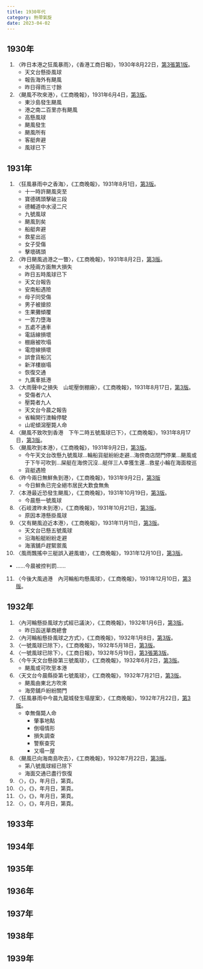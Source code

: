 ```yaml
---
title: 1930年代
category: 熱帶氣旋
date: 2023-04-02
---
```

<adsense></adsense>

## 1930年
1. 〈昨日本港之狂風暴雨〉，《香港工商日報》，1930年8月22日，[第3張第1版](https://mmis.hkpl.gov.hk/coverpage/-/coverpage/view?_coverpage_WAR_mmisportalportlet_hsf=%E9%A2%A8%E7%90%83&p_r_p_-1078056564_c=QF757YsWv5%2Bx%2BFRfM7YCs3Q73KMgEHbq&_coverpage_WAR_mmisportalportlet_o=11&_coverpage_WAR_mmisportalportlet_actual_q=%28%20verbatim_dc.collection%3A%28%22Old%5C%20HK%5C%20Newspapers%22%29%20%29%20AND+%28%20%28%20allTermsMandatory%3A%28true%29%20OR+all_dc.title%3A%28%E9%A2%A8%E7%90%83%29%20OR+all_dc.creator%3A%28%E9%A2%A8%E7%90%83%29%20OR+all_dc.contributor%3A%28%E9%A2%A8%E7%90%83%29%20OR+all_dc.subject%3A%28%E9%A2%A8%E7%90%83%29%20OR+fulltext%3A%28%E9%A2%A8%E7%90%83%29%20OR+all_dc.description%3A%28%E9%A2%A8%E7%90%83%29%20%29%20%29&_coverpage_WAR_mmisportalportlet_sort_order=asc&_coverpage_WAR_mmisportalportlet_sort_field=dc.publicationdate_bsort)。
   - 天文台懸掛風球
   - 報告海外有颶風
   - 昨日得雨三寸餘
2. 〈颶風不吹來港〉，《工商晚報》，1931年6月4日，[第3版](https://mmis.hkpl.gov.hk/coverpage/-/coverpage/view?_coverpage_WAR_mmisportalportlet_hsf=%E9%A2%A8%E7%90%83&p_r_p_-1078056564_c=QF757YsWv5%2FH7zGe%2FKF%2BFLApOIQdL71v&_coverpage_WAR_mmisportalportlet_o=12&_coverpage_WAR_mmisportalportlet_actual_q=%28%20verbatim_dc.collection%3A%28%22Old%5C%20HK%5C%20Newspapers%22%29%20%29%20AND+%28%20%28%20allTermsMandatory%3A%28true%29%20OR+all_dc.title%3A%28%E9%A2%A8%E7%90%83%29%20OR+all_dc.creator%3A%28%E9%A2%A8%E7%90%83%29%20OR+all_dc.contributor%3A%28%E9%A2%A8%E7%90%83%29%20OR+all_dc.subject%3A%28%E9%A2%A8%E7%90%83%29%20OR+fulltext%3A%28%E9%A2%A8%E7%90%83%29%20OR+all_dc.description%3A%28%E9%A2%A8%E7%90%83%29%20%29%20%29&_coverpage_WAR_mmisportalportlet_sort_order=asc&_coverpage_WAR_mmisportalportlet_sort_field=dc.publicationdate_bsort)。
   - 東沙島發生颶風
   - 港之南二百里亦有颶風
   - 高懸風球
   - 颶風發生
   - 颶風所有
   - 客艇奔避
   - 風球已下
## 1931年
1. 〈狂風暴雨中之香海〉，《工商晚報》，1931年8月1日，[第3版](https://mmis.hkpl.gov.hk/coverpage/-/coverpage/view?_coverpage_WAR_mmisportalportlet_hsf=%E9%A2%A8%E7%90%83&p_r_p_-1078056564_c=QF757YsWv5%2FH7zGe%2FKF%2BFLEGuClDvdpT&_coverpage_WAR_mmisportalportlet_o=13&_coverpage_WAR_mmisportalportlet_actual_q=%28%20verbatim_dc.collection%3A%28%22Old%5C%20HK%5C%20Newspapers%22%29%20%29%20AND+%28%20%28%20allTermsMandatory%3A%28true%29%20OR+all_dc.title%3A%28%E9%A2%A8%E7%90%83%29%20OR+all_dc.creator%3A%28%E9%A2%A8%E7%90%83%29%20OR+all_dc.contributor%3A%28%E9%A2%A8%E7%90%83%29%20OR+all_dc.subject%3A%28%E9%A2%A8%E7%90%83%29%20OR+fulltext%3A%28%E9%A2%A8%E7%90%83%29%20OR+all_dc.description%3A%28%E9%A2%A8%E7%90%83%29%20%29%20%29&_coverpage_WAR_mmisportalportlet_sort_order=asc&_coverpage_WAR_mmisportalportlet_sort_field=dc.publicationdate_bsort)。
   - 十一時許颶風突至
   - 寶德碼頭擊破三段
   - 德輔道中水浸二尺
   - 九號風球
   - 颶風到矣
   - 船艇奔避
   - 救星出巡
   - 女子受傷
   - 擊壞碼頭
2. 〈昨日颶風過港之一瞥〉，《工商晚報》，1931年8月2日，[第3版](https://mmis.hkpl.gov.hk/coverpage/-/coverpage/view?_coverpage_WAR_mmisportalportlet_hsf=%E9%A2%A8%E7%90%83&p_r_p_-1078056564_c=QF757YsWv5%2FH7zGe%2FKF%2BFLzQ78rs7SC5&_coverpage_WAR_mmisportalportlet_o=14&_coverpage_WAR_mmisportalportlet_actual_q=%28%20verbatim_dc.collection%3A%28%22Old%5C%20HK%5C%20Newspapers%22%29%20%29%20AND+%28%20%28%20allTermsMandatory%3A%28true%29%20OR+all_dc.title%3A%28%E9%A2%A8%E7%90%83%29%20OR+all_dc.creator%3A%28%E9%A2%A8%E7%90%83%29%20OR+all_dc.contributor%3A%28%E9%A2%A8%E7%90%83%29%20OR+all_dc.subject%3A%28%E9%A2%A8%E7%90%83%29%20OR+fulltext%3A%28%E9%A2%A8%E7%90%83%29%20OR+all_dc.description%3A%28%E9%A2%A8%E7%90%83%29%20%29%20%29&_coverpage_WAR_mmisportalportlet_sort_order=asc&_coverpage_WAR_mmisportalportlet_sort_field=dc.publicationdate_bsort)。
   - 水陸兩方面無大損失
   - 昨日五時風球已下
   - 天文台報告
   - 安南船遇險
   - 母子同受傷
   - 男子被搶掠
   - 生果攤傾覆
   - 一苦力墮海
   - 五處不通車
   - 電話線損壞
   - 棚廠被吹塌
   - 電燈線損壞
   - 誤會貨船沉
   - 新洋樓崩塌
   - 恢復交通
   - 九廣車抵港
3. 〈大雨聲中之損失　山坭壓倒棚廠〉，《工商晚報》，1931年8月17日，[第3版](https://mmis.hkpl.gov.hk/coverpage/-/coverpage/view?_coverpage_WAR_mmisportalportlet_hsf=%E9%A2%A8%E7%90%83&p_r_p_-1078056564_c=QF757YsWv5%2FH7zGe%2FKF%2BFF3%2FJS6yuuUJ&_coverpage_WAR_mmisportalportlet_o=15&_coverpage_WAR_mmisportalportlet_actual_q=%28%20verbatim_dc.collection%3A%28%22Old%5C%20HK%5C%20Newspapers%22%29%20%29%20AND+%28%20%28%20allTermsMandatory%3A%28true%29%20OR+all_dc.title%3A%28%E9%A2%A8%E7%90%83%29%20OR+all_dc.creator%3A%28%E9%A2%A8%E7%90%83%29%20OR+all_dc.contributor%3A%28%E9%A2%A8%E7%90%83%29%20OR+all_dc.subject%3A%28%E9%A2%A8%E7%90%83%29%20OR+fulltext%3A%28%E9%A2%A8%E7%90%83%29%20OR+all_dc.description%3A%28%E9%A2%A8%E7%90%83%29%20%29%20%29&_coverpage_WAR_mmisportalportlet_sort_order=asc&_coverpage_WAR_mmisportalportlet_sort_field=dc.publicationdate_bsort)。
   - 受傷者六人
   - 壓斃者九人
   - 天文台今晨之報告
   - 省輪開行澳輪停駛
   - 山坭傾瀉壓斃人命
4. 〈颶風不致吹到香港　下午二時五號風球已下〉，《工商晚報》，1931年8月17日，[第3版](https://mmis.hkpl.gov.hk/coverpage/-/coverpage/view?_coverpage_WAR_mmisportalportlet_hsf=%E9%A2%A8%E7%90%83&p_r_p_-1078056564_c=QF757YsWv5%2FH7zGe%2FKF%2BFF3%2FJS6yuuUJ&_coverpage_WAR_mmisportalportlet_o=15&_coverpage_WAR_mmisportalportlet_actual_q=%28%20verbatim_dc.collection%3A%28%22Old%5C%20HK%5C%20Newspapers%22%29%20%29%20AND+%28%20%28%20allTermsMandatory%3A%28true%29%20OR+all_dc.title%3A%28%E9%A2%A8%E7%90%83%29%20OR+all_dc.creator%3A%28%E9%A2%A8%E7%90%83%29%20OR+all_dc.contributor%3A%28%E9%A2%A8%E7%90%83%29%20OR+all_dc.subject%3A%28%E9%A2%A8%E7%90%83%29%20OR+fulltext%3A%28%E9%A2%A8%E7%90%83%29%20OR+all_dc.description%3A%28%E9%A2%A8%E7%90%83%29%20%29%20%29&_coverpage_WAR_mmisportalportlet_sort_order=asc&_coverpage_WAR_mmisportalportlet_sort_field=dc.publicationdate_bsort)。
5. 〈颶風吹到本港〉，《工商晚報》，1931年9月2日，[第3版](https://mmis.hkpl.gov.hk/coverpage/-/coverpage/view?_coverpage_WAR_mmisportalportlet_hsf=%E9%A2%A8%E7%90%83&p_r_p_-1078056564_c=QF757YsWv5%2FH7zGe%2FKF%2BFG%2BaYsgsbleF&_coverpage_WAR_mmisportalportlet_o=16&_coverpage_WAR_mmisportalportlet_actual_q=%28%20verbatim_dc.collection%3A%28%22Old%5C%20HK%5C%20Newspapers%22%29%20%29%20AND+%28%20%28%20allTermsMandatory%3A%28true%29%20OR+all_dc.title%3A%28%E9%A2%A8%E7%90%83%29%20OR+all_dc.creator%3A%28%E9%A2%A8%E7%90%83%29%20OR+all_dc.contributor%3A%28%E9%A2%A8%E7%90%83%29%20OR+all_dc.subject%3A%28%E9%A2%A8%E7%90%83%29%20OR+fulltext%3A%28%E9%A2%A8%E7%90%83%29%20OR+all_dc.description%3A%28%E9%A2%A8%E7%90%83%29%20%29%20%29&_coverpage_WAR_mmisportalportlet_sort_order=asc&_coverpage_WAR_mmisportalportlet_sort_field=dc.publicationdate_bsort)。
   - 今午天文台改懸九號風球…輪船貨艇紛紛走避…海傍商店閉門停業…颶風或于下午可吹到…屎艇在海傍沉沒…艇伴三人幸獲生還…救星小輪在海面梭巡
   - 貨艇遇險
6. 〈昨今兩日無鮮魚到港〉，《工商晚報》，1931年9月2日，[第3版](https://mmis.hkpl.gov.hk/coverpage/-/coverpage/view?_coverpage_WAR_mmisportalportlet_hsf=%E9%A2%A8%E7%90%83&p_r_p_-1078056564_c=QF757YsWv5%2FH7zGe%2FKF%2BFG%2BaYsgsbleF&_coverpage_WAR_mmisportalportlet_o=16&_coverpage_WAR_mmisportalportlet_actual_q=%28%20verbatim_dc.collection%3A%28%22Old%5C%20HK%5C%20Newspapers%22%29%20%29%20AND+%28%20%28%20allTermsMandatory%3A%28true%29%20OR+all_dc.title%3A%28%E9%A2%A8%E7%90%83%29%20OR+all_dc.creator%3A%28%E9%A2%A8%E7%90%83%29%20OR+all_dc.contributor%3A%28%E9%A2%A8%E7%90%83%29%20OR+all_dc.subject%3A%28%E9%A2%A8%E7%90%83%29%20OR+fulltext%3A%28%E9%A2%A8%E7%90%83%29%20OR+all_dc.description%3A%28%E9%A2%A8%E7%90%83%29%20%29%20%29&_coverpage_WAR_mmisportalportlet_sort_order=asc&_coverpage_WAR_mmisportalportlet_sort_field=dc.publicationdate_bsort)
   - 今日鮮魚已完全絕市居民大歎食無魚
7. 〈本港最近恐發生颶風〉，《工商晚報》，1931年10月19日，[第3版](https://mmis.hkpl.gov.hk/coverpage/-/coverpage/view?_coverpage_WAR_mmisportalportlet_hsf=%E9%A2%A8%E7%90%83&p_r_p_-1078056564_c=QF757YsWv5%2FH7zGe%2FKF%2BFPzo7gDdqXMa&_coverpage_WAR_mmisportalportlet_o=18&_coverpage_WAR_mmisportalportlet_actual_q=%28%20verbatim_dc.collection%3A%28%22Old%5C%20HK%5C%20Newspapers%22%29%20%29%20AND+%28%20%28%20allTermsMandatory%3A%28true%29%20OR+all_dc.title%3A%28%E9%A2%A8%E7%90%83%29%20OR+all_dc.creator%3A%28%E9%A2%A8%E7%90%83%29%20OR+all_dc.contributor%3A%28%E9%A2%A8%E7%90%83%29%20OR+all_dc.subject%3A%28%E9%A2%A8%E7%90%83%29%20OR+fulltext%3A%28%E9%A2%A8%E7%90%83%29%20OR+all_dc.description%3A%28%E9%A2%A8%E7%90%83%29%20%29%20%29&_coverpage_WAR_mmisportalportlet_sort_order=asc&_coverpage_WAR_mmisportalportlet_sort_field=dc.publicationdate_bsort)。
   - 今晨懸一號風球
8. 〈石岐渡昨未到港〉，《工商晚報》，1931年10月21日，[第3版](https://mmis.hkpl.gov.hk/coverpage/-/coverpage/view?_coverpage_WAR_mmisportalportlet_hsf=%E9%A2%A8%E7%90%83&p_r_p_-1078056564_c=QF757YsWv5%2FH7zGe%2FKF%2BFCPB0YvO6V7W&_coverpage_WAR_mmisportalportlet_o=19&_coverpage_WAR_mmisportalportlet_actual_q=%28%20verbatim_dc.collection%3A%28%22Old%5C%20HK%5C%20Newspapers%22%29%20%29%20AND+%28%20%28%20allTermsMandatory%3A%28true%29%20OR+all_dc.title%3A%28%E9%A2%A8%E7%90%83%29%20OR+all_dc.creator%3A%28%E9%A2%A8%E7%90%83%29%20OR+all_dc.contributor%3A%28%E9%A2%A8%E7%90%83%29%20OR+all_dc.subject%3A%28%E9%A2%A8%E7%90%83%29%20OR+fulltext%3A%28%E9%A2%A8%E7%90%83%29%20OR+all_dc.description%3A%28%E9%A2%A8%E7%90%83%29%20%29%20%29&_coverpage_WAR_mmisportalportlet_sort_order=asc&_coverpage_WAR_mmisportalportlet_sort_field=dc.publicationdate_bsort)。
   - 原因本港懸掛風球
9. 〈又有颶風迫近本港〉，《工商晚報》，1931年11月11日，[第3版](https://mmis.hkpl.gov.hk/coverpage/-/coverpage/view?_coverpage_WAR_mmisportalportlet_hsf=%E9%A2%A8%E7%90%83&p_r_p_-1078056564_c=QF757YsWv5%2FH7zGe%2FKF%2BFJiZhVcadWhg&_coverpage_WAR_mmisportalportlet_o=20&_coverpage_WAR_mmisportalportlet_actual_q=%28%20verbatim_dc.collection%3A%28%22Old%5C%20HK%5C%20Newspapers%22%29%20%29%20AND+%28%20%28%20allTermsMandatory%3A%28true%29%20OR+all_dc.title%3A%28%E9%A2%A8%E7%90%83%29%20OR+all_dc.creator%3A%28%E9%A2%A8%E7%90%83%29%20OR+all_dc.contributor%3A%28%E9%A2%A8%E7%90%83%29%20OR+all_dc.subject%3A%28%E9%A2%A8%E7%90%83%29%20OR+fulltext%3A%28%E9%A2%A8%E7%90%83%29%20OR+all_dc.description%3A%28%E9%A2%A8%E7%90%83%29%20%29%20%29&_coverpage_WAR_mmisportalportlet_sort_order=asc&_coverpage_WAR_mmisportalportlet_sort_field=dc.publicationdate_bsort)。
   - 天文台已懸五號風球
   - 沿海船艇紛紛走避
   - 海濱舖戶趕緊禦風
10. 〈風雨飄搖中三艇誤入避風塘〉，《工商晚報》，1931年12月10日，[第3版](https://mmis.hkpl.gov.hk/coverpage/-/coverpage/view?_coverpage_WAR_mmisportalportlet_hsf=%E9%A2%A8%E7%90%83&p_r_p_-1078056564_c=QF757YsWv5%2FH7zGe%2FKF%2BFMOj97z4TtyL&_coverpage_WAR_mmisportalportlet_o=21&_coverpage_WAR_mmisportalportlet_actual_q=%28%20verbatim_dc.collection%3A%28%22Old%5C%20HK%5C%20Newspapers%22%29%20%29%20AND+%28%20%28%20allTermsMandatory%3A%28true%29%20OR+all_dc.title%3A%28%E9%A2%A8%E7%90%83%29%20OR+all_dc.creator%3A%28%E9%A2%A8%E7%90%83%29%20OR+all_dc.contributor%3A%28%E9%A2%A8%E7%90%83%29%20OR+all_dc.subject%3A%28%E9%A2%A8%E7%90%83%29%20OR+fulltext%3A%28%E9%A2%A8%E7%90%83%29%20OR+all_dc.description%3A%28%E9%A2%A8%E7%90%83%29%20%29%20%29&_coverpage_WAR_mmisportalportlet_sort_order=asc&_coverpage_WAR_mmisportalportlet_sort_field=dc.publicationdate_bsort)。
   - ……今晨被控判罰……
11. 〈今後大風過港　內河輪船均懸風球〉，《工商晚報》，1931年12月10日，[第3版](https://mmis.hkpl.gov.hk/coverpage/-/coverpage/view?_coverpage_WAR_mmisportalportlet_hsf=%E9%A2%A8%E7%90%83&p_r_p_-1078056564_c=QF757YsWv5%2FH7zGe%2FKF%2BFMOj97z4TtyL&_coverpage_WAR_mmisportalportlet_o=21&_coverpage_WAR_mmisportalportlet_actual_q=%28%20verbatim_dc.collection%3A%28%22Old%5C%20HK%5C%20Newspapers%22%29%20%29%20AND+%28%20%28%20allTermsMandatory%3A%28true%29%20OR+all_dc.title%3A%28%E9%A2%A8%E7%90%83%29%20OR+all_dc.creator%3A%28%E9%A2%A8%E7%90%83%29%20OR+all_dc.contributor%3A%28%E9%A2%A8%E7%90%83%29%20OR+all_dc.subject%3A%28%E9%A2%A8%E7%90%83%29%20OR+fulltext%3A%28%E9%A2%A8%E7%90%83%29%20OR+all_dc.description%3A%28%E9%A2%A8%E7%90%83%29%20%29%20%29&_coverpage_WAR_mmisportalportlet_sort_order=asc&_coverpage_WAR_mmisportalportlet_sort_field=dc.publicationdate_bsort)。
## 1932年
1. 〈內河輪懸掛風球方式經已議決〉，《工商晚報》，1932年1月6日，[第3版](https://mmis.hkpl.gov.hk/coverpage/-/coverpage/view?_coverpage_WAR_mmisportalportlet_hsf=%E9%A2%A8%E7%90%83&p_r_p_-1078056564_c=QF757YsWv5%2FH7zGe%2FKF%2BFCE88x4LiD6g&_coverpage_WAR_mmisportalportlet_o=22&_coverpage_WAR_mmisportalportlet_actual_q=%28%20verbatim_dc.collection%3A%28%22Old%5C%20HK%5C%20Newspapers%22%29%20%29%20AND+%28%20%28%20allTermsMandatory%3A%28true%29%20OR+all_dc.title%3A%28%E9%A2%A8%E7%90%83%29%20OR+all_dc.creator%3A%28%E9%A2%A8%E7%90%83%29%20OR+all_dc.contributor%3A%28%E9%A2%A8%E7%90%83%29%20OR+all_dc.subject%3A%28%E9%A2%A8%E7%90%83%29%20OR+fulltext%3A%28%E9%A2%A8%E7%90%83%29%20OR+all_dc.description%3A%28%E9%A2%A8%E7%90%83%29%20%29%20%29&_coverpage_WAR_mmisportalportlet_sort_order=asc&_coverpage_WAR_mmisportalportlet_sort_field=dc.publicationdate_bsort)。
   - 昨日函送華商總會
2. 〈內河輪船懸掛風球之方式〉，《工商晚報》，1932年1月8日，[第3版](https://mmis.hkpl.gov.hk/coverpage/-/coverpage/view?_coverpage_WAR_mmisportalportlet_hsf=%E9%A2%A8%E7%90%83&p_r_p_-1078056564_c=QF757YsWv5%2FH7zGe%2FKF%2BFA6KikLTkZ1m&_coverpage_WAR_mmisportalportlet_o=23&_coverpage_WAR_mmisportalportlet_actual_q=%28%20verbatim_dc.collection%3A%28%22Old%5C%20HK%5C%20Newspapers%22%29%20%29%20AND+%28%20%28%20allTermsMandatory%3A%28true%29%20OR+all_dc.title%3A%28%E9%A2%A8%E7%90%83%29%20OR+all_dc.creator%3A%28%E9%A2%A8%E7%90%83%29%20OR+all_dc.contributor%3A%28%E9%A2%A8%E7%90%83%29%20OR+all_dc.subject%3A%28%E9%A2%A8%E7%90%83%29%20OR+fulltext%3A%28%E9%A2%A8%E7%90%83%29%20OR+all_dc.description%3A%28%E9%A2%A8%E7%90%83%29%20%29%20%29&_coverpage_WAR_mmisportalportlet_sort_order=asc&_coverpage_WAR_mmisportalportlet_sort_field=dc.publicationdate_bsort)。
3. 〈一號風球已除下〉，《工商晚報》，1932年5月18日，[第3版](https://mmis.hkpl.gov.hk/coverpage/-/coverpage/view?_coverpage_WAR_mmisportalportlet_hsf=%E9%A2%A8%E7%90%83&p_r_p_-1078056564_c=QF757YsWv5%2FH7zGe%2FKF%2BFOX6ylbe5lk6&_coverpage_WAR_mmisportalportlet_o=24&_coverpage_WAR_mmisportalportlet_actual_q=%28%20verbatim_dc.collection%3A%28%22Old%5C%20HK%5C%20Newspapers%22%29%20%29%20AND+%28%20%28%20allTermsMandatory%3A%28true%29%20OR+all_dc.title%3A%28%E9%A2%A8%E7%90%83%29%20OR+all_dc.creator%3A%28%E9%A2%A8%E7%90%83%29%20OR+all_dc.contributor%3A%28%E9%A2%A8%E7%90%83%29%20OR+all_dc.subject%3A%28%E9%A2%A8%E7%90%83%29%20OR+fulltext%3A%28%E9%A2%A8%E7%90%83%29%20OR+all_dc.description%3A%28%E9%A2%A8%E7%90%83%29%20%29%20%29&_coverpage_WAR_mmisportalportlet_sort_order=asc&_coverpage_WAR_mmisportalportlet_sort_field=dc.publicationdate_bsort)。
4. 〈一號風球已除下〉，《工商日報》，1932年5月19日，[第3張第3版](https://mmis.hkpl.gov.hk/coverpage/-/coverpage/view?_coverpage_WAR_mmisportalportlet_hsf=%E9%A2%A8%E7%90%83&p_r_p_-1078056564_c=QF757YsWv5%2BgO%2FPMVI16yQXYeZUZO64f&_coverpage_WAR_mmisportalportlet_o=25&_coverpage_WAR_mmisportalportlet_actual_q=%28%20verbatim_dc.collection%3A%28%22Old%5C%20HK%5C%20Newspapers%22%29%20%29%20AND+%28%20%28%20allTermsMandatory%3A%28true%29%20OR+all_dc.title%3A%28%E9%A2%A8%E7%90%83%29%20OR+all_dc.creator%3A%28%E9%A2%A8%E7%90%83%29%20OR+all_dc.contributor%3A%28%E9%A2%A8%E7%90%83%29%20OR+all_dc.subject%3A%28%E9%A2%A8%E7%90%83%29%20OR+fulltext%3A%28%E9%A2%A8%E7%90%83%29%20OR+all_dc.description%3A%28%E9%A2%A8%E7%90%83%29%20%29%20%29&_coverpage_WAR_mmisportalportlet_sort_order=asc&_coverpage_WAR_mmisportalportlet_sort_field=dc.publicationdate_bsort)。
5. 〈今午天文台懸掛第三號風球〉，《工商晚報》，1932年6月2日，[第3版](https://mmis.hkpl.gov.hk/coverpage/-/coverpage/view?_coverpage_WAR_mmisportalportlet_hsf=%E9%A2%A8%E7%90%83&p_r_p_-1078056564_c=QF757YsWv5%2FH7zGe%2FKF%2BFG1krJwOrF1f&_coverpage_WAR_mmisportalportlet_o=26&_coverpage_WAR_mmisportalportlet_actual_q=%28%20verbatim_dc.collection%3A%28%22Old%5C%20HK%5C%20Newspapers%22%29%20%29%20AND+%28%20%28%20allTermsMandatory%3A%28true%29%20OR+all_dc.title%3A%28%E9%A2%A8%E7%90%83%29%20OR+all_dc.creator%3A%28%E9%A2%A8%E7%90%83%29%20OR+all_dc.contributor%3A%28%E9%A2%A8%E7%90%83%29%20OR+all_dc.subject%3A%28%E9%A2%A8%E7%90%83%29%20OR+fulltext%3A%28%E9%A2%A8%E7%90%83%29%20OR+all_dc.description%3A%28%E9%A2%A8%E7%90%83%29%20%29%20%29&_coverpage_WAR_mmisportalportlet_sort_order=asc&_coverpage_WAR_mmisportalportlet_sort_field=dc.publicationdate_bsort)。
   - 颶風或可吹至本港
6. 〈天文台今晨縣掛第七號風球〉，《工商晚報》，1932年7月21日，[第3版](https://mmis.hkpl.gov.hk/coverpage/-/coverpage/view?_coverpage_WAR_mmisportalportlet_hsf=%E9%A2%A8%E7%90%83&p_r_p_-1078056564_c=QF757YsWv5%2FH7zGe%2FKF%2BFHin8PXx6rer&_coverpage_WAR_mmisportalportlet_o=27&_coverpage_WAR_mmisportalportlet_actual_q=%28%20verbatim_dc.collection%3A%28%22Old%5C%20HK%5C%20Newspapers%22%29%20%29%20AND+%28%20%28%20allTermsMandatory%3A%28true%29%20OR+all_dc.title%3A%28%E9%A2%A8%E7%90%83%29%20OR+all_dc.creator%3A%28%E9%A2%A8%E7%90%83%29%20OR+all_dc.contributor%3A%28%E9%A2%A8%E7%90%83%29%20OR+all_dc.subject%3A%28%E9%A2%A8%E7%90%83%29%20OR+fulltext%3A%28%E9%A2%A8%E7%90%83%29%20OR+all_dc.description%3A%28%E9%A2%A8%E7%90%83%29%20%29%20%29&_coverpage_WAR_mmisportalportlet_sort_order=asc&_coverpage_WAR_mmisportalportlet_sort_field=dc.publicationdate_bsort)。
   - 颶風由東北方吹來
   - 海旁舖戶紛紛關門
7. 〈狂風暴雨中今晨九龍城發生塌屋案〉，《工商晚報》，1932年7月22日，[第3版](https://mmis.hkpl.gov.hk/coverpage/-/coverpage/view?_coverpage_WAR_mmisportalportlet_hsf=%E9%A2%A8%E7%90%83&p_r_p_-1078056564_c=QF757YsWv5%2FH7zGe%2FKF%2BFAgl5R5qYv1W&_coverpage_WAR_mmisportalportlet_o=28&_coverpage_WAR_mmisportalportlet_actual_q=%28%20verbatim_dc.collection%3A%28%22Old%5C%20HK%5C%20Newspapers%22%29%20%29%20AND+%28%20%28%20allTermsMandatory%3A%28true%29%20OR+all_dc.title%3A%28%E9%A2%A8%E7%90%83%29%20OR+all_dc.creator%3A%28%E9%A2%A8%E7%90%83%29%20OR+all_dc.contributor%3A%28%E9%A2%A8%E7%90%83%29%20OR+all_dc.subject%3A%28%E9%A2%A8%E7%90%83%29%20OR+fulltext%3A%28%E9%A2%A8%E7%90%83%29%20OR+all_dc.description%3A%28%E9%A2%A8%E7%90%83%29%20%29%20%29&_coverpage_WAR_mmisportalportlet_sort_order=asc&_coverpage_WAR_mmisportalportlet_sort_field=dc.publicationdate_bsort)。
   - 幸無傷斃人命
     - 肇事地點
     - 倒塌情形
     - 損失調查
     - 警察查究
     - 又塌一屋
8. 〈颶風已向海南島吹去〉，《工商晚報》，1932年7月22日，[第3版](https://mmis.hkpl.gov.hk/coverpage/-/coverpage/view?_coverpage_WAR_mmisportalportlet_hsf=%E9%A2%A8%E7%90%83&p_r_p_-1078056564_c=QF757YsWv5%2FH7zGe%2FKF%2BFAgl5R5qYv1W&_coverpage_WAR_mmisportalportlet_o=28&_coverpage_WAR_mmisportalportlet_actual_q=%28%20verbatim_dc.collection%3A%28%22Old%5C%20HK%5C%20Newspapers%22%29%20%29%20AND+%28%20%28%20allTermsMandatory%3A%28true%29%20OR+all_dc.title%3A%28%E9%A2%A8%E7%90%83%29%20OR+all_dc.creator%3A%28%E9%A2%A8%E7%90%83%29%20OR+all_dc.contributor%3A%28%E9%A2%A8%E7%90%83%29%20OR+all_dc.subject%3A%28%E9%A2%A8%E7%90%83%29%20OR+fulltext%3A%28%E9%A2%A8%E7%90%83%29%20OR+all_dc.description%3A%28%E9%A2%A8%E7%90%83%29%20%29%20%29&_coverpage_WAR_mmisportalportlet_sort_order=asc&_coverpage_WAR_mmisportalportlet_sort_field=dc.publicationdate_bsort)。
   - 第八號風球經已除下
   - 海面交通已盡行恢復
9.  〈〉，《》，年月日，第頁。
10. 〈〉，《》，年月日，第頁。
11. 〈〉，《》，年月日，第頁。
12. 〈〉，《》，年月日，第頁。
## 1933年
## 1934年
## 1935年
## 1936年
## 1937年
## 1938年
## 1939年